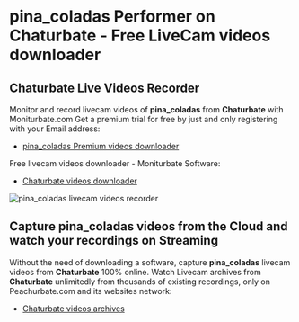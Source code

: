 # pina_coladas Performer on Chaturbate - Free LiveCam videos downloader

## Chaturbate Live Videos Recorder

Monitor and record livecam videos of **pina_coladas** from **Chaturbate** with Moniturbate.com
Get a premium trial for free by just and only registering with your Email address:
* [pina_coladas Premium videos downloader](https://moniturbate.com/request-demo-licence-key.html)

Free livecam videos downloader - Moniturbate Software:
* [Chaturbate videos downloader](https://moniturbate.com/moniturbate-download-software.html)

![pina_coladas livecam videos recorder](https://peachurnet.com/templates/moniturbate-software.png)


## Capture pina_coladas videos from the Cloud and watch your recordings on Streaming

Without the need of downloading a software, capture **pina_coladas** livecam videos from **Chaturbate** 100% online.
Watch Livecam archives from **Chaturbate** unlimitedly from thousands of existing recordings, only on Peachurbate.com and its websites network:
* [Chaturbate videos archives](https://peachurnet.com/)